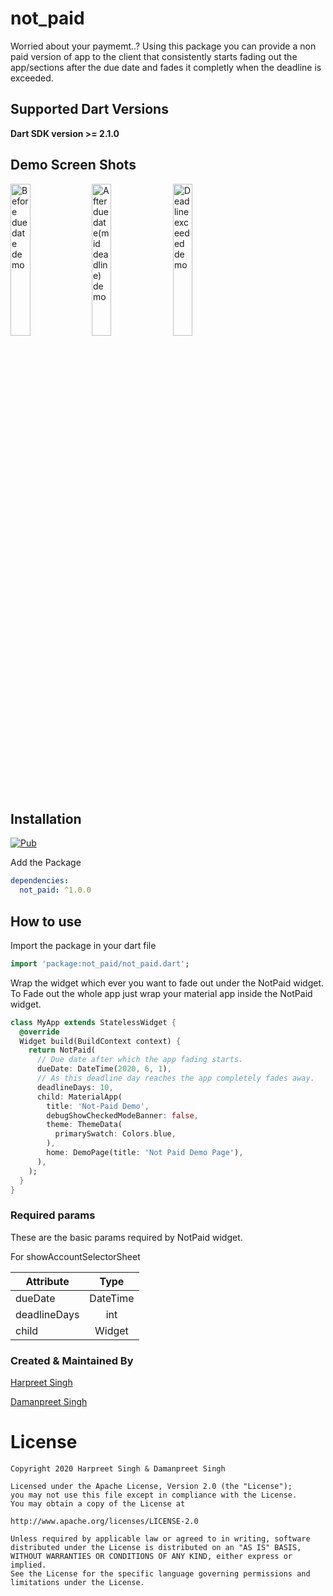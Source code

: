 # not_paid

Worried about your paymemt..? Using this package you can provide a non paid version of app to the client that consistently starts fading out the app/sections after the due date and fades it completly when the deadline is exceeded.

## Supported Dart Versions
**Dart SDK version >= 2.1.0**

## Demo Screen Shots

<img src="https://raw.githubusercontent.com/hd-motion/flutter_not_paid/master/screenshots/before_due_date.png" height="25%" width="25%"  alt="Before due date demo"/>   <img src="https://raw.githubusercontent.com/hd-motion/flutter_not_paid/master/screenshots/after_due_date.png"   height="25%" width="25%" alt="After due date(mid deadline) demo" />   <img src="https://raw.githubusercontent.com/hd-motion/flutter_not_paid/master/screenshots/deadline_exceeded.png"   height="25%" width="25%" alt="Deadline exceeded demo" />


## Installation
[![Pub](https://img.shields.io/badge/pub-1.0.0-blue)](https://pub.dev/packages/account_selector)

Add the Package
```yaml
dependencies:
  not_paid: ^1.0.0
```

## How to use



Import the package in your dart file

```dart
import 'package:not_paid/not_paid.dart';
```
Wrap the widget which ever you want to fade out under the NotPaid widget. To Fade out the whole app just wrap your material app inside the NotPaid widget.
```dart
class MyApp extends StatelessWidget {
  @override
  Widget build(BuildContext context) {
    return NotPaid(
      // Due date after which the app fading starts.
      dueDate: DateTime(2020, 6, 1),
      // As this deadline day reaches the app completely fades away.
      deadlineDays: 10,
      child: MaterialApp(
        title: 'Not-Paid Demo',
        debugShowCheckedModeBanner: false,
        theme: ThemeData(
          primarySwatch: Colors.blue,
        ),
        home: DemoPage(title: 'Not Paid Demo Page'),
      ),
    );
  }
}
```

### Required params

These are the basic params required by NotPaid widget.

For showAccountSelectorSheet

| Attribute           | Type   |
| -------------       | :-----:|
| dueDate             | DateTime  |
| deadlineDays        | int  |
| child               | Widget |


### Created & Maintained By

[Harpreet Singh](https://github.com/harpreetseera) 

[Damanpreet Singh](https://github.com/damanpreetsb) 

# License
```
Copyright 2020 Harpreet Singh & Damanpreet Singh

Licensed under the Apache License, Version 2.0 (the "License");
you may not use this file except in compliance with the License.
You may obtain a copy of the License at

http://www.apache.org/licenses/LICENSE-2.0

Unless required by applicable law or agreed to in writing, software
distributed under the License is distributed on an "AS IS" BASIS,
WITHOUT WARRANTIES OR CONDITIONS OF ANY KIND, either express or implied.
See the License for the specific language governing permissions and
limitations under the License.
```